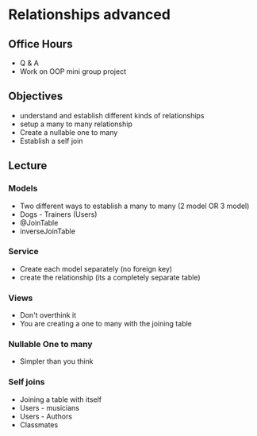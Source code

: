 # Relationships advanced

## Office Hours

- Q & A
- Work on OOP mini group project

## Objectives

- understand and establish different kinds of relationships
- setup a many to many relationship
- Create a nullable one to many
- Establish a self join


## Lecture

### Models

- Two different ways to establish a many to many (2 model OR 3 model)
- Dogs - Trainers (Users)
- @JoinTable
- inverseJoinTable

### Service

- Create each model separately (no foreign key)
- create the relationship (its a completely separate table)

### Views 

- Don't overthink it
- You are creating a one to many with the joining table

### Nullable One to many

- Simpler than you think

### Self joins

- Joining a table with itself
- Users - musicians
- Users - Authors
- Classmates

